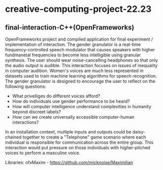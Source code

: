 # creative-computing-project-22.23
## final-interaction-C++(OpenFrameworks)

OpenFrameworks project and compiled application for final experiment / implementation of interaction. The gender granulator is a real-time frequency-controlled speech modulator that causes speakers with higher fundmanetal frequencies to become less intelligible using granular synthesis. The user should wear noise-cancelling headphones so that only the audio output is audible. This interaction focuses on issues of inequality in computer audition. Women's voices are much less represented in datasets used to train machine learning algorithms for speech recognition. The gender granulator is designed to encourage the user to reflect on the following questions: 
- What privelliges do different voices afford?
- How do individuals use gender performance to be heard?
- How will computer intelligence understand complexities in humanity beyond discreet labels?
- How can we create universally accessible computer-human interactions?


In an installation context, multiple inputs and outputs could be daisy-chained together to create a "Telephone" game scenario where each individual is responsible for communication across the entire group. This interaction would put pressure on those individuals with higher-pitched voices to perform a masculine voice.


Libraries:
ofxMaxim - https://github.com/micknoise/Maximilian


